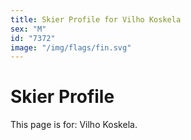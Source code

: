 ```yaml
---
title: Skier Profile for Vilho Koskela
sex: "M"
id: "7372"
image: "/img/flags/fin.svg" 
---
```


# Skier Profile

This page is for: Vilho Koskela.
    